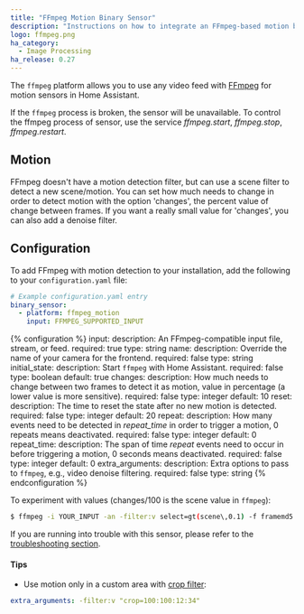 ```yaml
---
title: "FFmpeg Motion Binary Sensor"
description: "Instructions on how to integrate an FFmpeg-based motion binary sensor"
logo: ffmpeg.png
ha_category:
  - Image Processing
ha_release: 0.27
---
```


The `ffmpeg` platform allows you to use any video feed with [FFmpeg](http://www.ffmpeg.org/) for motion sensors in Home Assistant.

<div class='note'>

If the `ffmpeg` process is broken, the sensor will be unavailable. To control the ffmpeg process of sensor, use the service *ffmpeg.start*, *ffmpeg.stop*, *ffmpeg.restart*.

</div>

## Motion

FFmpeg doesn't have a motion detection filter, but can use a scene filter to detect a new scene/motion. You can set how much needs to change in order to detect motion with the option 'changes', the percent value of change between frames. If you want a really small value for 'changes', you can also add a denoise filter.

## Configuration

To add FFmpeg with motion detection to your installation, add the following to your `configuration.yaml` file:

```yaml
# Example configuration.yaml entry
binary_sensor:
  - platform: ffmpeg_motion
    input: FFMPEG_SUPPORTED_INPUT
```

{% configuration %}
input:
  description: An FFmpeg-compatible input file, stream, or feed.
  required: true
  type: string
name:
  description: Override the name of your camera for the frontend.
  required: false
  type: string
initial_state:
  description: Start `ffmpeg` with Home Assistant.
  required: false
  type: boolean
  default: true
changes:
  description: How much needs to change between two frames to detect it as motion, value in percentage (a lower value is more sensitive).
  required: false
  type: integer
  default: 10
reset:
  description: The time to reset the state after no new motion is detected.
  required: false
  type: integer
  default: 20
repeat:
  description: How many events need to be detected in *repeat_time* in order to trigger a motion, 0 repeats means deactivated.
  required: false
  type: integer
  default: 0
repeat_time:
  description: The span of time *repeat* events need to occur in before triggering a motion, 0 seconds means deactivated.
  required: false
  type: integer
  default: 0
extra_arguments:
  description: Extra options to pass to `ffmpeg`, e.g., video denoise filtering.
  required: false
  type: string
{% endconfiguration %}

To experiment with values (changes/100 is the scene value in `ffmpeg`):

```bash
$ ffmpeg -i YOUR_INPUT -an -filter:v select=gt(scene\,0.1) -f framemd5 -
```

If you are running into trouble with this sensor, please refer to the [troubleshooting section](/integrations/ffmpeg/#troubleshooting).

#### Tips

- Use motion only in a custom area with [crop filter](https://ffmpeg.org/ffmpeg-filters.html#crop):

```yaml
extra_arguments: -filter:v "crop=100:100:12:34"
```
